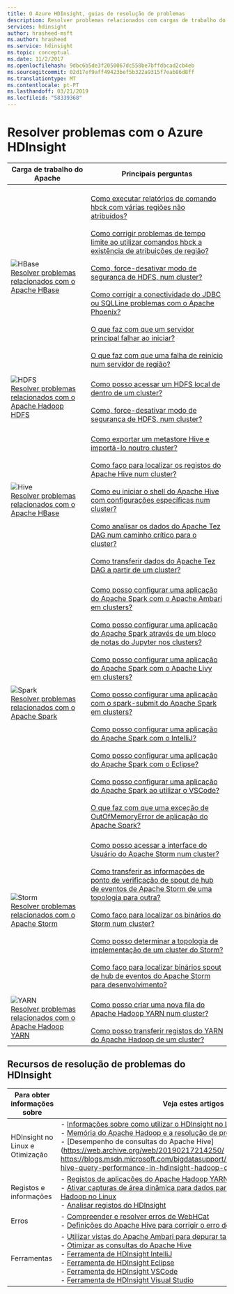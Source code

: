 ```yaml
---
title: O Azure HDInsight, guias de resolução de problemas
description: Resolver problemas relacionados com cargas de trabalho do Apache Hadoop com o Azure HDInsight. Documentação passo a passo mostra-lhe como utilizar o HDInsight para resolver problemas comuns com o Apache Hive, Apache Spark, Apache YARN, Apache HBase, HDFS e o Apache Storm.
services: hdinsight
author: hrasheed-msft
ms.author: hrasheed
ms.service: hdinsight
ms.topic: conceptual
ms.date: 11/2/2017
ms.openlocfilehash: 9dbc6b5de3f2050067dc558be7bffdbcad2cb4eb
ms.sourcegitcommit: 02d17ef9aff49423bef5b322a9315f7eab86d8ff
ms.translationtype: MT
ms.contentlocale: pt-PT
ms.lasthandoff: 03/21/2019
ms.locfileid: "58339368"
---
```

# <a name="troubleshoot-by-using-azure-hdinsight"></a>Resolver problemas com o Azure HDInsight

| Carga de trabalho do Apache | Principais perguntas |
|---|---|
|![HBase](./media/hdinsight-troubleshoot-guide/HBASE.png)<br>[Resolver problemas relacionados com o Apache HBase](hbase/apache-troubleshoot-hbase.md)|<br>[Como executar relatórios de comando hbck com várias regiões não atribuídos?](hbase/apache-troubleshoot-hbase.md#how-do-i-run-hbck-command-reports-with-multiple-unassigned-regions)<br><br>[Como corrigir problemas de tempo limite ao utilizar comandos hbck a existência de atribuições de região?](hbase/apache-troubleshoot-hbase.md#how-do-i-fix-timeout-issues-with-hbck-commands-for-region-assignments)<br><br>[Como, force-desativar modo de segurança de HDFS, num cluster?](hbase/apache-troubleshoot-hbase.md#how-do-i-force-disable-hdfs-safe-mode-in-a-cluster)<br><br>[Como corrigir a conectividade do JDBC ou SQLLine problemas com o Apache Phoenix?](hbase/apache-troubleshoot-hbase.md#how-do-i-fix-jdbc-or-sqlline-connectivity-issues-with-apache-phoenix)<br><br>[O que faz com que um servidor principal falhar ao iniciar?](hbase/apache-troubleshoot-hbase.md#what-causes-a-master-server-to-fail-to-start)<br><br>[O que faz com que uma falha de reinício num servidor de região?](hbase/apache-troubleshoot-hbase.md#what-causes-a-restart-failure-on-a-region-server)|
|![HDFS](./media/hdinsight-troubleshoot-guide/HDFS.png)<br>[Resolver problemas relacionados com o Apache Hadoop HDFS](hdinsight-troubleshoot-hdfs.md)|<br>[Como posso acessar um HDFS local de dentro de um cluster?](hdinsight-troubleshoot-hdfs.md#how-do-i-access-local-hdfs-from-inside-a-cluster)<br><br>[Como, force-desativar modo de segurança de HDFS, num cluster?](hdinsight-troubleshoot-hdfs.md#how-do-i-force-disable-hdfs-safe-mode-in-a-cluster)|
|![Hive](./media/hdinsight-troubleshoot-guide/HIVE.png)<br>[Resolver problemas relacionados com o Apache HBase](hdinsight-troubleshoot-hive.md)|<br>[Como exportar um metastore Hive e importá-lo noutro cluster?](hdinsight-troubleshoot-hive.md#how-do-i-export-a-hive-metastore-and-import-it-on-another-cluster)<br><br>[Como faço para localizar os registos do Apache Hive num cluster?](hdinsight-troubleshoot-hive.md#how-do-i-locate-hive-logs-on-a-cluster)<br><br>[Como eu iniciar o shell do Apache Hive com configurações específicas num cluster?](hdinsight-troubleshoot-hive.md#how-do-i-launch-the-hive-shell-with-specific-configurations-on-a-cluster)<br><br>[Como analisar os dados do Apache Tez DAG num caminho crítico para o cluster?](hdinsight-troubleshoot-hive.md#how-do-i-analyze-tez-dag-data-on-a-cluster-critical-path)<br><br>[Como transferir dados do Apache Tez DAG a partir de um cluster?](hdinsight-troubleshoot-hive.md#how-do-i-download-tez-dag-data-from-a-cluster)|
|![Spark](./media/hdinsight-troubleshoot-guide/SPARK.png)<br>[Resolver problemas relacionados com o Apache Spark](hdinsight-troubleshoot-SPARK.md)|<br>[Como posso configurar uma aplicação do Apache Spark com o Apache Ambari em clusters?](spark/apache-troubleshoot-spark.md#how-do-i-configure-an-apache-spark-application-by-using-apache-ambari-on-clusters)<br><br>[Como posso configurar uma aplicação do Apache Spark através de um bloco de notas do Jupyter nos clusters?](spark/apache-troubleshoot-spark.md#how-do-i-configure-an-apache-spark-application-by-using-a-jupyter-notebook-on-clusters)<br><br>[Como posso configurar uma aplicação do Apache Spark com o Apache Livy em clusters?](spark/apache-troubleshoot-spark.md#how-do-i-configure-an-apache-spark-application-by-using-apache-livy-on-clusters)<br><br>[Como posso configurar uma aplicação com o spark-submit do Apache Spark em clusters?](spark/apache-troubleshoot-spark.md#how-do-i-configure-an-apache-spark-application-by-using-spark-submit-on-clusters)<br><br>[Como posso configurar uma aplicação do Apache Spark com o IntelliJ?](spark/apache-spark-intellij-tool-plugin.md)<br><br>[Como posso configurar uma aplicação do Apache Spark com o Eclipse?](spark/apache-spark-eclipse-tool-plugin.md)<br><br>[Como posso configurar uma aplicação do Apache Spark ao utilizar o VSCode?](hdinsight-for-vscode.md)<br><br>[O que faz com que uma exceção de OutOfMemoryError de aplicação do Apache Spark?](spark/apache-troubleshoot-spark.md#what-causes-an-apache-spark-application-outofmemoryerror-exception)|
|![Storm](./media/hdinsight-troubleshoot-guide/STORM.png)<br>[Resolver problemas relacionados com o Apache Storm](hdinsight-troubleshoot-STORM.md)|<br>[Como posso acessar a interface do Usuário do Apache Storm num cluster?](storm/apache-troubleshoot-storm.md#how-do-i-access-the-storm-ui-on-a-cluster)<br><br>[Como transferir as informações de ponto de verificação de spout de hub de eventos de Apache Storm de uma topologia para outra?](storm/apache-troubleshoot-storm.md#how-do-i-transfer-storm-event-hub-spout-checkpoint-information-from-one-topology-to-another)<br><br>[Como faço para localizar os binários do Storm num cluster?](storm/apache-troubleshoot-storm.md#how-do-i-locate-storm-binaries-on-a-cluster)<br><br>[Como posso determinar a topologia de implementação de um cluster do Storm?](storm/apache-troubleshoot-storm.md#how-do-i-determine-the-deployment-topology-of-a-storm-cluster)<br><br>[Como faço para localizar binários spout de hub de eventos do Apache Storm para desenvolvimento?](storm/apache-troubleshoot-storm.md#how-do-i-locate-storm-event-hub-spout-binaries-for-development)|
|![YARN](./media/hdinsight-troubleshoot-guide/YARN.png)<br>[Resolver problemas relacionados com o Apache Hadoop YARN](hdinsight-troubleshoot-YARN.md)|<br>[Como posso criar uma nova fila do Apache Hadoop YARN num cluster?](hdinsight-troubleshoot-yarn.md#how-do-i-create-a-new-yarn-queue-on-a-cluster)<br><br>[Como posso transferir registos do YARN do Apache Hadoop de um cluster?](hdinsight-troubleshoot-yarn.md#how-do-i-download-yarn-logs-from-a-cluster)|

## <a name="hdinsight-troubleshooting-resources"></a>Recursos de resolução de problemas do HDInsight

| Para obter informações sobre | Veja estes artigos |
| --- | --- |
| HDInsight no Linux e Otimização | - [Informações sobre como utilizar o HDInsight no Linux](hdinsight-hadoop-linux-information.md)<br>- [Memória do Apache Hadoop e a resolução de problemas de desempenho](hdinsight-hadoop-stack-trace-error-messages.md)<br>- [Desempenho de consultas do Apache Hive](https://web.archive.org/web/20190217214250/ https://blogs.msdn.microsoft.com/bigdatasupport/2015/08/13/troubleshooting-hive-query-performance-in-hdinsight-hadoop-cluster/) |
| Registos e informações | - [Registos de aplicações do Apache Hadoop YARN de acesso no Linux](hdinsight-hadoop-access-yarn-app-logs-linux.md)<br>- [Ativar capturas de área dinâmica para dados para os serviços do Apache Hadoop no Linux](hdinsight-hadoop-collect-debug-heap-dump-linux.md)<br>- [Analisar registos do HDInsight](hdinsight-debug-jobs.md)|
| Erros | - [Compreender e resolver erros de WebHCat](hdinsight-hadoop-templeton-webhcat-debug-errors.md)<br>- [Definições do Apache Hive para corrigir o erro de OutofMemory](hdinsight-hadoop-hive-out-of-memory-error-oom.md) |
| Ferramentas | - [Utilizar vistas do Apache Ambari para depurar tarefas do Apache Tez](hdinsight-debug-ambari-tez-view.md)<br>- [Otimizar as consultas do Apache Hive](hdinsight-hadoop-optimize-hive-query.md)<br>- [Ferramenta de HDInsight IntelliJ](./spark/apache-spark-intellij-tool-plugin.md)<br>- [Ferramenta de HDInsight Eclipse](./spark/apache-spark-eclipse-tool-plugin.md)<br>- [Ferramenta de HDInsight VSCode](hdinsight-for-vscode.md)<br>- [Ferramenta de HDInsight Visual Studio](./hadoop/apache-hadoop-visual-studio-tools-get-started.md) |
